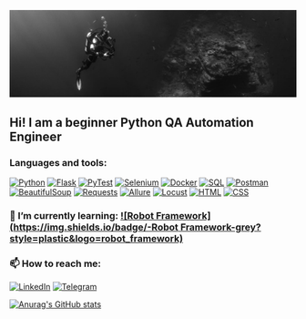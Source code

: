 ![Header](https://github.com/Vadim-AM/Vadim-AM/blob/main/linkedin-16.jpg)
## Hi! I am a beginner Python QA Automation Engineer

### Languages and tools:
[![Python](https://img.shields.io/badge/-Python-grey?style=plastic&logo=python)](https://www.python.org/)
[![Flask](https://img.shields.io/badge/-Flask-grey?style=plastic&logo=flask)](https://flask.palletsprojects.com/en/2.2.x/)
[![PyTest](https://img.shields.io/badge/-PyTest-grey?style=plastic&logo=pytest)](https://docs.pytest.org/en/7.1.x/index.html#)
[![Selenium](https://img.shields.io/badge/-Selenium-grey?style=plastic&logo=selenium)](https://www.selenium.dev/documentation/webdriver/)
[![Docker](https://img.shields.io/badge/-Docker-grey?style=plastic&logo=docker)](https://www.docker.com/)
[![SQL](https://img.shields.io/badge/-SQL-grey?style=plastic&logo=MYSQL)](https://www.mysql.com/)
[![Postman](https://img.shields.io/badge/-Postman-grey?style=plastic&logo=Postman)](https://www.postman.com/)
[![BeautifulSoup](https://img.shields.io/badge/-BeautifulSoup-grey?style=plastic&logo=beautifulsoup)](https://beautiful-soup-4.readthedocs.io/en/latest/)
[![Requests](https://img.shields.io/badge/-Requests-grey?style=plastic&logo=Requests)](https://requests.readthedocs.io/en/latest/)
[![Allure](https://img.shields.io/badge/-Allure-grey?style=plastic&logo=allureframework)](https://qameta.io/allure-report/)
[![Locust](https://img.shields.io/badge/-Locust-grey?style=plastic&logo=locust)](https://docs.locust.io/en/stable/index.html)
[![HTML](https://img.shields.io/badge/-HTML-grey?style=plastic&logo=HTML)](https://www.mysql.com/)
[![CSS](https://img.shields.io/badge/-CSS-grey?style=plastic&logo=CSS)](https://www.mysql.com/)

### 🌱 I’m currently learning:    [![Robot Framework](https://img.shields.io/badge/-Robot Framework-grey?style=plastic&logo=robot_framework)](https://robotframework.org/)


### 📫 How to reach me: 
[![LinkedIn](https://img.shields.io/badge/-LinkedIn-grey?style=social&logo=linkedin)](https://www.linkedin.com/in/%D0%B2%D0%B0%D0%B4%D0%B8%D0%BC-%D0%BC%D0%B0%D0%BA%D0%B0%D1%80%D0%BE%D0%B2-b12009240/)
[![Telegram](https://img.shields.io/badge/-Telegram-grey?style=social&logo=telegram)](https://t.me/Vadim_AM_berman)


[![Anurag's GitHub stats](https://github-readme-stats.vercel.app/api?username=Vadim-AM&theme=tokyonight&show_icons=true)](https://github.com/anuraghazra/github-readme-stats)
